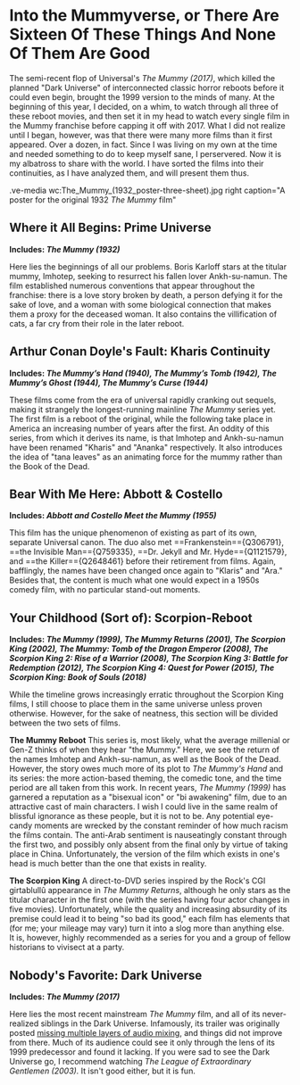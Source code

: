 # Into the Mummyverse, or There Are Sixteen Of These Things And None Of Them Are Good

The semi-recent flop of Universal's *The Mummy (2017)*, which killed the planned "Dark Universe" of interconnected classic horror reboots before it could even begin, brought the 1999 version to the minds of many. At the beginning of this year, I decided, on a whim, to watch through all three of these reboot movies, and then set it in my head to watch every single film in the Mummy franchise before capping it off with 2017. What I did not realize until I began, however, was that there were many more films than it first appeared. Over a dozen, in fact. Since I was living on my own at the time and needed something to do to keep myself sane, I perservered. Now it is my albatross to share with the world. I have sorted the films into their continuities, as I have analyzed them, and will present them thus.

.ve-media wc:The_Mummy_(1932_poster-three-sheet).jpg right caption="A poster for the original 1932 *The Mummy* film"

## Where it All Begins: Prime Universe
**Includes: *The Mummy (1932)***

Here lies the beginnings of all our problems. Boris Karloff stars at the titular mummy, Imhotep, seeking to resurrect his fallen lover Ankh-su-namun. The film established numerous conventions that appear throughout the franchise: there is a love story broken by death, a person defying it for the sake of love, and a woman with some biological connection that makes them a proxy for the deceased woman. It also contains the villification of cats, a far cry from their role in the later reboot.

## Arthur Conan Doyle's Fault: Kharis Continuity
**Includes: *The Mummy’s Hand (1940), The Mummy’s Tomb (1942), The Mummy’s Ghost (1944), The Mummy’s Curse (1944)***

These films come from the era of universal rapidly cranking out sequels, making it strangely the longest-running mainline *The Mummy* series yet. The first film is a reboot of the original, while the following take place in America an increasing number of years after the first. An oddity of this series, from which it derives its name, is that Imhotep and Ankh-su-namun have been renamed "Kharis" and "Ananka" respectively. It also introduces the idea of "tana leaves" as an animating force for the mummy rather than the Book of the Dead.

## Bear With Me Here: Abbott & Costello
**Includes: *Abbott and Costello Meet the Mummy (1955)***

This film has the unique phenomenon of existing as part of its own, separate Universal canon. The duo also met ==Frankenstein=={Q306791}, ==the Invisible Man=={Q759335}, ==Dr. Jekyll and Mr. Hyde=={Q1121579}, and ==the Killer=={Q2648461} before their retirement from films. Again, bafflingly, the names have been changed once again to "Klaris" and "Ara." Besides that, the content is much what one would expect in a 1950s comedy film, with no particular stand-out moments.

## Your Childhood (Sort of): Scorpion-Reboot
**Includes: *The Mummy (1999), The Mummy Returns (2001), The Scorpion King (2002), The Mummy: Tomb of the Dragon Emperor (2008), The Scorpion King 2: Rise of a Warrior (2008), The Scorpion King 3: Battle for Redemption (2012), The Scorpion King 4: Quest for Power (2015), The Scorpion King: Book of Souls (2018)***

While the timeline grows increasingly erratic throughout the Scorpion King films, I still choose to place them in the same universe unless proven otherwise. However, for the sake of neatness, this section will be divided between the two sets of films.

__The Mummy Reboot__
This series is, most likely, what the average millenial or Gen-Z thinks of when they hear "the Mummy." Here, we see the return of the names Imhotep and Ankh-su-namun, as well as the Book of the Dead. However, the story owes much more of its plot to *The Mummy's Hand* and its series: the more action-based theming, the comedic tone, and the time period are all taken from this work. In recent years, *The Mummy (1999)* has garnered a reputation as a "bisexual icon" or "bi awakening" film, due to an attractive cast of main characters. I wish I could live in the same realm of blissful ignorance as these people, but it is not to be. Any potential eye-candy moments are wrecked by the constant reminder of how much racism the films contain. The anti-Arab sentiment is nauseatingly constant through the first two, and possibly only absent from the final only by virtue of taking place in China. Unfortunately, the version of the film which exists in one's head is much better than the one that exists in reality.

__The Scorpion King__
A direct-to-DVD series inspired by the Rock's CGI girtablullû appearance in *The Mummy Returns*, although he only stars as the titular character in the first one (with the series having four actor changes in five movies). Unfortunately, while the quality and increasing absurdity of its premise could lead it to being "so bad its good," each film has elements that (for me; your mileage may vary) turn it into a slog more than anything else. It is, however, highly recommended as a series for you and a group of fellow historians to vivisect at a party.

## Nobody's Favorite: Dark Universe
**Includes: *The Mummy (2017)***

Here lies the most recent mainstream *The Mummy* film, and all of its never-realized siblings in the Dark Universe. Infamously, its trailer was originally posted [missing multiple layers of audio mixing](https://www.youtube.com/watch?v=kRqxyqjpOHs), and things did not improve from there. Much of its audience could see it only through the lens of its 1999 predecessor and found it lacking. If you were sad to see the Dark Universe go, I recommend watching *The League of Extraordinary Gentlemen (2003).* It isn't good either, but it is fun.

